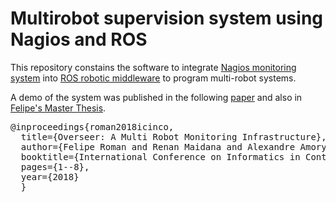 # Multirobot supervision system using Nagios and ROS

 This repository constains the software to integrate [Nagios monitoring system](https://www.nagios.org/) into [ROS robotic middleware](http://www.ros.org/) to program multi-robot systems.
 
 A demo of the system was published in the following [paper]() and also in [Felipe's Master Thesis](http://repositorio.pucrs.br/dspace/handle/10923/7732).

<pre>
@inproceedings{roman2018icinco,
  title={Overseer: A Multi Robot Monitoring Infrastructure},
  author={Felipe Roman and Renan Maidana and Alexandre Amory},
  booktitle={International Conference on Informatics in Control, Automation and Robotics (ICINCO)},
  pages={1--8},
  year={2018}
  }
</pre>
